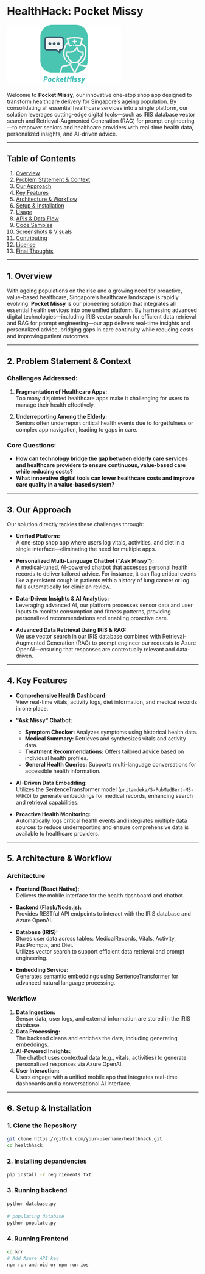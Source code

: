 # HealthHack: Pocket Missy

<img src="krr/assets/images/app_logo.png"  width="300" />

Welcome to **Pocket Missy**, our innovative one-stop shop app designed to transform healthcare delivery for Singapore’s ageing population. By consolidating all essential healthcare services into a single platform, our solution leverages cutting-edge digital tools—such as IRIS database vector search and Retrieval-Augmented Generation (RAG) for prompt engineering—to empower seniors and healthcare providers with real-time health data, personalized insights, and AI-driven advice.

---

## Table of Contents

1. [Overview](#overview)
2. [Problem Statement & Context](#problem-statement--context)
3. [Our Approach](#our-approach)
4. [Key Features](#key-features)
5. [Architecture & Workflow](#architecture--workflow)
6. [Setup & Installation](#setup--installation)
7. [Usage](#usage)
8. [APIs & Data Flow](#apis--data-flow)
9. [Code Samples](#code-samples)
10. [Screenshots & Visuals](#screenshots--visuals)
11. [Contributing](#contributing)
12. [License](#license)
13. [Final Thoughts](#final-thoughts)

---

## 1. Overview

With ageing populations on the rise and a growing need for proactive, value-based healthcare, Singapore’s healthcare landscape is rapidly evolving. **Pocket Missy** is our pioneering solution that integrates all essential health services into one unified platform. By harnessing advanced digital technologies—including IRIS vector search for efficient data retrieval and RAG for prompt engineering—our app delivers real-time insights and personalized advice, bridging gaps in care continuity while reducing costs and improving patient outcomes.

---

## 2. Problem Statement & Context

### Challenges Addressed:

1. **Fragmentation of Healthcare Apps:**  
   Too many disjointed healthcare apps make it challenging for users to manage their health effectively.

2. **Underreporting Among the Elderly:**  
   Seniors often underreport critical health events due to forgetfulness or complex app navigation, leading to gaps in care.

### Core Questions:

- **How can technology bridge the gap between elderly care services and healthcare providers to ensure continuous, value-based care while reducing costs?**
- **What innovative digital tools can lower healthcare costs and improve care quality in a value-based system?**

---

## 3. Our Approach

Our solution directly tackles these challenges through:

- **Unified Platform:**  
  A one-stop shop app where users log vitals, activities, and diet in a single interface—eliminating the need for multiple apps.

- **Personalized Multi-Language Chatbot ("Ask Missy"):**  
  A medical-tuned, AI-powered chatbot that accesses personal health records to deliver tailored advice. For instance, it can flag critical events like a persistent cough in patients with a history of lung cancer or log falls automatically for clinician review.

- **Data-Driven Insights & AI Analytics:**  
  Leveraging advanced AI, our platform processes sensor data and user inputs to monitor consumption and fitness patterns, providing personalized recommendations and enabling proactive care.

- **Advanced Data Retrieval Using IRIS & RAG:**  
  We use vector search in our IRIS database combined with Retrieval-Augmented Generation (RAG) to prompt engineer our requests to Azure OpenAI—ensuring that responses are contextually relevant and data-driven.

---

## 4. Key Features

- **Comprehensive Health Dashboard:**  
  View real-time vitals, activity logs, diet information, and medical records in one place.

- **"Ask Missy" Chatbot:**  
  - **Symptom Checker:** Analyzes symptoms using historical health data.
  - **Medical Summary:** Retrieves and synthesizes vitals and activity data.
  - **Treatment Recommendations:** Offers tailored advice based on individual health profiles.
  - **General Health Queries:** Supports multi-language conversations for accessible health information.

- **AI-Driven Data Embedding:**  
  Utilizes the SentenceTransformer model (`pritamdeka/S-PubMedBert-MS-MARCO`) to generate embeddings for medical records, enhancing search and retrieval capabilities.

- **Proactive Health Monitoring:**  
  Automatically logs critical health events and integrates multiple data sources to reduce underreporting and ensure comprehensive data is available to healthcare providers.

---

## 5. Architecture & Workflow

### Architecture

- **Frontend (React Native):**  
  Delivers the mobile interface for the health dashboard and chatbot.

- **Backend (Flask/Node.js):**  
  Provides RESTful API endpoints to interact with the IRIS database and Azure OpenAI.

- **Database (IRIS):**  
  Stores user data across tables: MedicalRecords, Vitals, Activity, PastPrompts, and Diet.  
  Utilizes vector search to support efficient data retrieval and prompt engineering.

- **Embedding Service:**  
  Generates semantic embeddings using SentenceTransformer for advanced natural language processing.

### Workflow

1. **Data Ingestion:**  
   Sensor data, user logs, and external information are stored in the IRIS database.
2. **Data Processing:**  
   The backend cleans and enriches the data, including generating embeddings.
3. **AI-Powered Insights:**  
   The chatbot uses contextual data (e.g., vitals, activities) to generate personalized responses via Azure OpenAI.
4. **User Interaction:**  
   Users engage with a unified mobile app that integrates real-time dashboards and a conversational AI interface.

---

## 6. Setup & Installation
### 1. Clone the Repository
```bash
git clone https://github.com/your-username/healthhack.git
cd healthhack
```
### 2. Installing depandencies
```bash
pip install -r requriements.txt
```

### 3. Running backend
```bash
python database.py

# populating database
python populate.py
```

### 4. Running Frontend
```bash
cd krr
# Add Azure API key
npm run android or npm run ios
```
